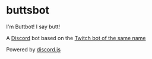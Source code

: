 # buttsbot

I'm Buttbot! I say butt!

A [Discord](https://discord.com/) bot based on the [Twitch bot of the same name](https://www.twitch.tv/buttsbot/about)

Powered by [discord.js](https://discord.js.org/#/)

